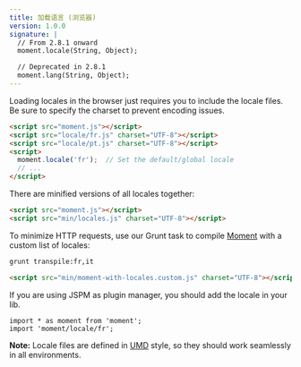 ```yaml
---
title: 加载语言 (浏览器)
version: 1.0.0
signature: |
  // From 2.8.1 onward
  moment.locale(String, Object);

  // Deprecated in 2.8.1
  moment.lang(String, Object);
---
```



Loading locales in the browser just requires you to include the locale files. Be sure to specify the charset to prevent encoding issues.

```html
<script src="moment.js"></script>
<script src="locale/fr.js" charset="UTF-8"></script>
<script src="locale/pt.js" charset="UTF-8"></script>
<script>
  moment.locale('fr');  // Set the default/global locale
  // ...
</script>
```

There are minified versions of all locales together:

```html
<script src="moment.js"></script>
<script src="min/locales.js" charset="UTF-8"></script>
```

To minimize HTTP requests, use our Grunt task to compile [Moment](https://github.com/moment/moment) with a custom list of locales:

```bash
grunt transpile:fr,it
```

```html
<script src="min/moment-with-locales.custom.js" charset="UTF-8"></script>
```

If you are using JSPM as plugin manager, you should add the locale in your lib.

```
import * as moment from 'moment';
import 'moment/locale/fr';
```

**Note:** Locale files are defined in [UMD](https://github.com/umdjs/umd) style, so they should work seamlessly in all environments.
